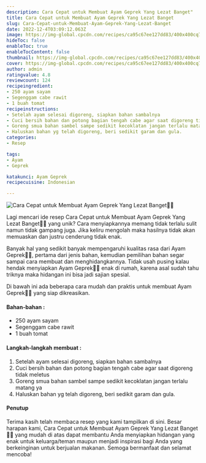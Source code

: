 ```yaml
---
description: Cara Cepat untuk Membuat Ayam Geprek Yang Lezat Banget"
title: Cara Cepat untuk Membuat Ayam Geprek Yang Lezat Banget
slug: Cara-Cepat-untuk-Membuat-Ayam-Geprek-Yang-Lezat-Banget
date: 2022-12-4T03:09:12.063Z
image: https://img-global.cpcdn.com/recipes/ca95c67ee127dd83/400x400cq70/photo.jpg
hideToc: false
enableToc: true
enableTocContent: false
thumbnail: https://img-global.cpcdn.com/recipes/ca95c67ee127dd83/400x400cq70/photo.jpg
cover: https://img-global.cpcdn.com/recipes/ca95c67ee127dd83/400x400cq70/photo.jpg
author: admin
ratingvalue: 4.8
reviewcount: 124
recipeingredient:
- 250 ayam sayam
- Segenggam cabe rawit
- 1 buah tomat
recipeinstructions:
- Setelah ayam selesai digoreng, siapkan bahan sambalnya
- Cuci bersih bahan dan potong bagian tengah cabe agar saat digoreng tidak meletus
- Goreng smua bahan sambel sampe sedikit kecoklatan jangan terlalu matang ya
- Haluskan bahan yg telah digoreng, beri sedikit garam dan gula.
categories:
- Resep

tags:
- Ayam
- Geprek

katakunci: Ayam Geprek
recipecuisine: Indonesian

---
```


![Cara Cepat untuk Membuat Ayam Geprek Yang Lezat Banget👩‍🍳](https://img-global.cpcdn.com/recipes/ca95c67ee127dd83/400x400cq70/photo.jpg)

Lagi mencari ide resep Cara Cepat untuk Membuat Ayam Geprek Yang Lezat Banget👩‍🍳 yang unik? Cara menyiapkannya memang tidak terlalu sulit namun tidak gampang juga. Jika keliru mengolah maka hasilnya tidak akan memuaskan dan justru cenderung tidak enak.

Banyak hal yang sedikit banyak mempengaruhi kualitas rasa dari Ayam Geprek👩‍🍳, pertama dari jenis bahan, kemudian pemilihan bahan segar sampai cara membuat dan menghidangkannya. Tidak usah pusing kalau hendak menyiapkan Ayam Geprek👩‍🍳 enak di rumah, karena asal sudah tahu triknya maka hidangan ini bisa jadi sajian spesial.

Di bawah ini ada beberapa cara mudah dan praktis untuk membuat Ayam Geprek👩‍🍳 yang siap dikreasikan.

<!--inarticleads1-->

#### Bahan-bahan :

- 250 ayam sayam
- Segenggam cabe rawit
- 1 buah tomat

<!--inarticleads2-->

#### Langkah-langkah membuat :

1. Setelah ayam selesai digoreng, siapkan bahan sambalnya
1. Cuci bersih bahan dan potong bagian tengah cabe agar saat digoreng tidak meletus
1. Goreng smua bahan sambel sampe sedikit kecoklatan jangan terlalu matang ya
1. Haluskan bahan yg telah digoreng, beri sedikit garam dan gula.

#### Penutup

Terima kasih telah membaca resep yang kami tampilkan di sini. Besar harapan kami, Cara Cepat untuk Membuat Ayam Geprek Yang Lezat Banget👩‍🍳 yang mudah di atas dapat membantu Anda menyiapkan hidangan yang enak untuk keluarga/teman maupun menjadi inspirasi bagi Anda yang berkeinginan untuk berjualan makanan. Semoga bermanfaat dan selamat mencoba!